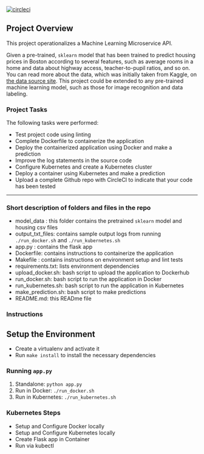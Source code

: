 [![circleci](https://circleci.com/gh/Codedkate/Devtest.svg?style=svg)](https://circleci.com/gh/Codedkate/Devtest)

## Project Overview

This project operationalizes a Machine Learning Microservice API. 

Given a pre-trained, `sklearn` model that has been trained to predict housing prices in Boston according to several features, such as average rooms in a home and data about highway access, teacher-to-pupil ratios, and so on. You can read more about the data, which was initially taken from Kaggle, on [the data source site](https://www.kaggle.com/c/boston-housing). This project could be extended to any pre-trained machine learning model, such as those for image recognition and data labeling.

### Project Tasks

The following tasks were performed:
* Test project code using linting
* Complete Dockerfile to containerize the application
* Deploy the containerized application using Docker and make a prediction
* Improve the log statements in the source code
* Configure Kubernetes and create a Kubernetes cluster
* Deploy a container using Kubernetes and make a prediction
* Upload a complete Github repo with CircleCI to indicate that your code has been tested


---
### Short description of folders and files in the repo

* model_data : this folder contains the pretrained `sklearn` model and housing csv files
* output_txt_files: contains sample output logs from running `./run_docker.sh` and `./run_kubernetes.sh`
* app.py : contains the flask app
* Dockerfile: contains instructions to containerize the application
* Makefile : contains instructions on environment setup and lint tests
* requirements.txt: lists environment dependencies
* upload_docker.sh: bash script to upload the application to Dockerhub
* run_docker.sh: bash script to run the application in Docker
* run_kubernetes.sh: bash script to run the application in Kubernetes
* make_prediction.sh: bash script to make predictions
* README.md: this READme file

### Instructions
## Setup the Environment

* Create a virtualenv and activate it
* Run `make install` to install the necessary dependencies

### Running `app.py`

1. Standalone:  `python app.py`
2. Run in Docker:  `./run_docker.sh`
3. Run in Kubernetes:  `./run_kubernetes.sh`

### Kubernetes Steps

* Setup and Configure Docker locally
* Setup and Configure Kubernetes locally
* Create Flask app in Container
* Run via kubectl
